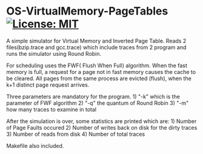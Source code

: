 # OS-VirtualMemory-PageTables [![License: MIT](https://img.shields.io/badge/License-MIT-yellow.svg)](https://opensource.org/licenses/MIT)

A simple simulator for Virtual Memory and Inverted Page Table. 
Reads 2 files(bzip.trace and gcc.trace) which include traces from 2 program and runs the simulator using Round Robin.

For scheduling uses the FWF( Flush When Full) algorithm. 
When the fast memory is full, a request for a page not in fast memory causes the cache to be cleared.
All pages from the same process are evicted (flush), when the k+1 distinct page request arrives.

Three parameters are mandatory for the program. 1) "-k" which is the parameter of FWF algorithm 2) "-q" the quantum of Round Robin 3) "-m" how many traces to examine in total

After the simulation is over, some statistics are printed which are: 1) Number of Page Faults occured 2) Number of writes back on disk for the dirty traces 3) Number of reads from disk 4) Number of total traces 

Makefile also included.

